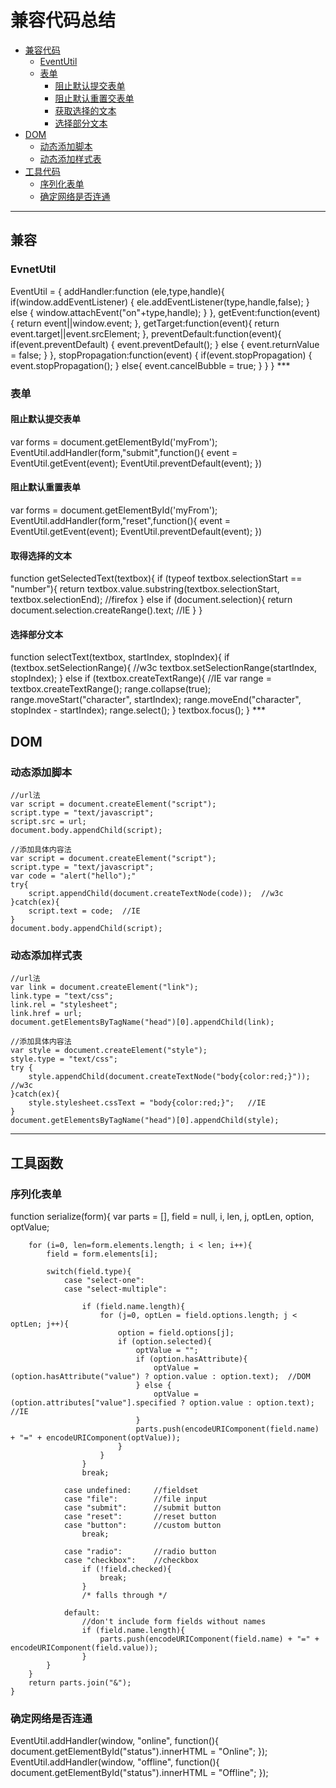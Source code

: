 

兼容代码总结
==================
*   [兼容代码](#compatible)
    *   [EventUtil](#eventUtil)
    *   [表单](#form)
        *   [阻止默认提交表单](#preventDefaultSubmitForm)
        *   [阻止默认重置交表单](#preventDefaultResetForm)
        *   [获取选择的文本](#getSelectedText)
        *   [选择部分文本](#selectText)
*   [DOM](#dom)
    *   [动态添加脚本](#dynamicScript)
    *   [动态添加样式表](#dynamicCss)
*   [工具代码](#tools)
    *   [序列化表单](#serilizeForm)
    *   [确定网络是否连通](#onlineOrOffline)

* * *


<h2 id="compatible">兼容</h2>
<h3 id="eventUtil">EvnetUtil</h3>
    EventUtil = {
            addHandler:function (ele,type,handle){
                if(window.addEventListener) {
                    ele.addEventListener(type,handle,false);
                }
                else {
                    window.attachEvent("on"+type,handle);
                }
            },
            getEvent:function(event) {
                return event||window.event;
            },
            getTarget:function(event){
                return event.target||event.srcElement;
            },
            preventDefault:function(event){
                if(event.preventDefault) {
                    event.preventDefault();
                }
                else {
                    event.returnValue = false;
                }
            },
            stopPropagation:function(event) {
                if(event.stopPropagation) {
                    event.stopPropagation();
                }
                else{
                    event.cancelBubble = true;
                }
            }
        }
***
<h3 id="form">表单</h3>
<h4 id="preventDefaultSubmitForm">阻止默认提交表单</h4>
    var forms = document.getElementById('myFrom');
     EventUtil.addHandler(form,"submit",function(){
        event = EventUtil.getEvent(event);
        EventUtil.preventDefault(event);
    })

<h4 id="preventDefaultResetForm">阻止默认重置表单</h4>
    var forms = document.getElementById('myFrom');
     EventUtil.addHandler(form,"reset",function(){
        event = EventUtil.getEvent(event);
        EventUtil.preventDefault(event);
    })

<h4 id="getSelectedText">取得选择的文本</h4>
    function getSelectedText(textbox){
                if (typeof textbox.selectionStart == "number"){
                    return textbox.value.substring(textbox.selectionStart, 
                            textbox.selectionEnd);       //firefox         
                } else if (document.selection){
                    return document.selection.createRange().text;   //IE
                }
            }

<h4 id="selectText">选择部分文本</h4>
    function selectText(textbox, startIndex, stopIndex){
        if (textbox.setSelectionRange){             //w3c
            textbox.setSelectionRange(startIndex, stopIndex);  
        } else if (textbox.createTextRange){       //IE
            var range = textbox.createTextRange();
            range.collapse(true);
            range.moveStart("character", startIndex);
            range.moveEnd("character", stopIndex - startIndex);
            range.select();                    
        }
        textbox.focus();
    }
***

<h2 id="dom">DOM</h2>
<h3 id="dynamicScript">动态添加脚本</h3>

    //url法
    var script = document.createElement("script");
    script.type = "text/javascript";
    script.src = url;
    document.body.appendChild(script);

    //添加具体内容法
    var script = document.createElement("script");
    script.type = "text/javascript";
    var code = "alert("hello");"
    try{
        script.appendChild(document.createTextNode(code));  //w3c
    }catch(ex){
        script.text = code;  //IE
    }
    document.body.appendChild(script);

<h3 id="dynamicCss">动态添加样式表</h3>

    //url法
    var link = document.createElement("link");
    link.type = "text/css";
    link.rel = "stylesheet";
    link.href = url;
    document.getElementsByTagName("head")[0].appendChild(link);
    
    //添加具体内容法
    var style = document.createElement("style");
    style.type = "text/css";
    try {
        style.appendChild(document.createTextNode("body{color:red;}"));  //w3c
    }catch(ex){
        style.stylesheet.cssText = "body{color:red;}";   //IE
    }
    document.getElementsByTagName("head")[0].appendChild(style);
***


<h2 id="tools">工具函数</h2>
<h3 id="serilizeForm">序列化表单</h3>
     function serialize(form){        
        var parts = [],
            field = null,
            i,
            len,
            j,
            optLen,
            option,
            optValue;
        
        for (i=0, len=form.elements.length; i < len; i++){
            field = form.elements[i];
        
            switch(field.type){
                case "select-one":
                case "select-multiple":
                
                    if (field.name.length){
                        for (j=0, optLen = field.options.length; j < optLen; j++){
                            option = field.options[j];
                            if (option.selected){
                                optValue = "";
                                if (option.hasAttribute){
                                    optValue = (option.hasAttribute("value") ? option.value : option.text);  //DOM
                                } else {
                                    optValue = (option.attributes["value"].specified ? option.value : option.text);   //IE
                                }
                                parts.push(encodeURIComponent(field.name) + "=" + encodeURIComponent(optValue));
                            }
                        }
                    }
                    break;
                    
                case undefined:     //fieldset
                case "file":        //file input
                case "submit":      //submit button
                case "reset":       //reset button
                case "button":      //custom button
                    break;
                    
                case "radio":       //radio button
                case "checkbox":    //checkbox
                    if (!field.checked){
                        break;
                    }
                    /* falls through */
                                
                default:
                    //don't include form fields without names
                    if (field.name.length){
                        parts.push(encodeURIComponent(field.name) + "=" + encodeURIComponent(field.value));
                    }
            }
        }        
        return parts.join("&");
    }

<h3 id="onlineOrOffline">确定网络是否连通</h3>
     EventUtil.addHandler(window, "online", function(){
            document.getElementById("status").innerHTML = "Online";
        });
        EventUtil.addHandler(window, "offline", function(){
            document.getElementById("status").innerHTML = "Offline";
        });

